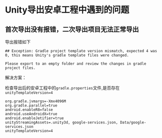 # Unity导出安卓工程中遇到的问题



## 首次导出没有报错，二次导出项目无法正常导出

导出报错如下

```
## Exception: Gradle project template version mismatch, expected 4 was 0, this means Unity's gradle template files were changed.

Please export to an empty folder and review the changes in gradle project files.
```



解决方案：

检查导出后的安卓工程中的`gradle.properties`文件,是否存在`unityTemplateVersion=4`

```
org.gradle.jvmargs=-Xmx4096M
org.gradle.parallel=true
android.enableR8=false
android.useAndroidX=true
android.enableJetifier=true
unityStreamingAssets=.unity3d, google-services.json, Data/google-services.json
unityTemplateVersion=4
```

